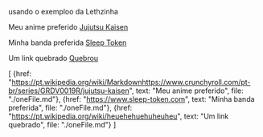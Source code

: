 usando o exemploo da Lethzinha

Meu anime preferido [Jujutsu Kaisen](https://pt.wikipedia.org/wiki/Markdownhttps://www.crunchyroll.com/pt-br/series/GRDV0019R/jujutsu-kaisen)

Minha banda preferida [Sleep Token](https://www.sleep-token.com)

Um link quebrado [Quebrou](https://pt.wikipedia.org/wiki/heuehehuehuheuheu)

[
    {href: "https://pt.wikipedia.org/wiki/Markdownhttps://www.crunchyroll.com/pt-br/series/GRDV0019R/jujutsu-kaisen", text: "Meu anime preferido", file: "./oneFile.md"},
    {href: "https://www.sleep-token.com", text: "Minha banda preferida", file: "./oneFile.md"},
    {href: "https://pt.wikipedia.org/wiki/heuehehuehuheuheu", text: "Um link quebrado", file: "./oneFile.md"}
]